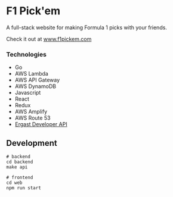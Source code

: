 # F1 Pick'em

A full-stack website for making Formula 1 picks with your friends.

Check it out at www.f1pickem.com

### Technologies

- Go
- AWS Lambda
- AWS API Gateway
- AWS DynamoDB
- Javascript
- React
- Redux
- AWS Amplify
- AWS Route 53
- [Ergast Developer API](http://ergast.com/mrd/)


## Development

```
# backend
cd backend
make api

# frontend
cd web
npm run start
```